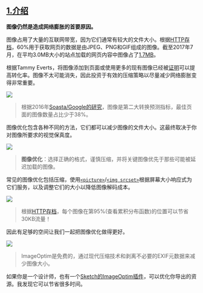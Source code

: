 ## [1.介绍](https://images.guide/#introduction)

**图像仍然是造成网络膨胀的首要原因。**

图像占用了大量的互联网带宽，因为它们通常有较大的文件大小。根据[HTTP存档](http://httparchive.org/)，60%用于获取网页的数据是由JPEG、PNG和GIF组成的图像。截至2017年7月，在平均3.0MB大小的站点加载的网页内容中图像占了[1.7MB](http://httparchive.org/interesting.php#bytesperpage)。

根据Tammy Everts，将图像添加到页面或使用更多的现有图像已经被[证明](https://calendar.perfplanet.com/2014/images-are-king-an-image-optimization-checklist-for-everyone-in-your-organization/)可以提高转化率。图像不太可能消失，因此投资于有效的压缩策略以尽量减少网络膨胀变得非常重要。

![](https://yylifen.github.io/images.guide/images/Modern-Image00-large.jpg)

> 根据2016年[Soasta/Google的研究](https://www.thinkwithgoogle.com/marketing-resources/experience-design/mobile-page-speed-load-time/)，图像是第二大转换预测指标，最佳页面的图像数量占比少于38%。

图像优化包含各种不同的方法，它们都可以减少图像的文件大小。这最终取决于你对图像所要求的视觉保真度。

![](https://yylifen.github.io/images.guide/images/image-optimisation-large.jpeg)

> **图像优化**：选择正确的格式，谨慎压缩，并将关键图像优先于那些可能被延迟加载的图像。

常见的图像优化包括压缩，使用[``<picture>``](https://developer.mozilla.org/en-US/docs/Web/HTML/Element/picture)/[``<img srcset>``](https://developer.mozilla.org/en-US/docs/Learn/HTML/Multimedia_and_embedding/Responsive_images)根据屏幕大小响应式为它们服务，以及调整它们的大小以降低图像解码成本。

![](https://yylifen.github.io/images.guide/images/chart_naedwl-large.jpg)

> 根据[HTTP存档](http://jsfiddle.net/rviscomi/rzneberp/embedded/result/)，每个图像在第95%(查看累积分布函数)的位置可以节省30KB流量！

因此有足够的空间让我们一起把图像优化做得更好。

![](https://yylifen.github.io/images.guide/images/image-optim-large.jpg)

> ImageOptim是免费的，通过现代压缩技术和剥离不必要的EXIF元数据来减少图像大小。

如果你是一个设计师，也有一个[Sketch的ImageOptim插件](https://github.com/ImageOptim/Sketch-plugin)，可以优化你导出的资源。我发现它可以节省很多时间。
